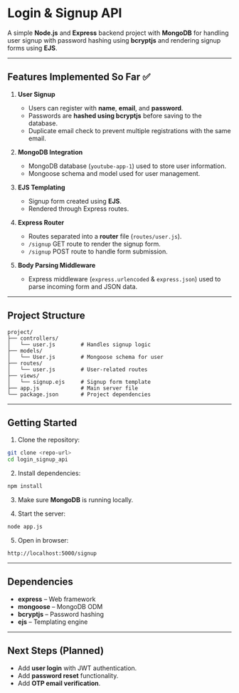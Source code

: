 # Login & Signup API

A simple **Node.js** and **Express** backend project with **MongoDB** for handling user signup with password hashing using **bcryptjs** and rendering signup forms using **EJS**.

---

## Features Implemented So Far ✅

1. **User Signup**

   * Users can register with **name**, **email**, and **password**.
   * Passwords are **hashed using bcryptjs** before saving to the database.
   * Duplicate email check to prevent multiple registrations with the same email.

2. **MongoDB Integration**

   * MongoDB database (`youtube-app-1`) used to store user information.
   * Mongoose schema and model used for user management.

3. **EJS Templating**

   * Signup form created using **EJS**.
   * Rendered through Express routes.

4. **Express Router**

   * Routes separated into a **router** file (`routes/user.js`).
   * `/signup` GET route to render the signup form.
   * `/signup` POST route to handle form submission.

5. **Body Parsing Middleware**

   * Express middleware (`express.urlencoded` & `express.json`) used to parse incoming form and JSON data.


---

## Project Structure

```
project/
├── controllers/
│   └── user.js        # Handles signup logic
├── models/
│   └── User.js        # Mongoose schema for user
├── routes/
│   └── user.js        # User-related routes
├── views/
│   └── signup.ejs     # Signup form template
├── app.js             # Main server file
└── package.json       # Project dependencies
```

---

## Getting Started

1. Clone the repository:

```bash
git clone <repo-url>
cd login_signup_api
```

2. Install dependencies:

```bash
npm install
```

3. Make sure **MongoDB** is running locally.

4. Start the server:

```bash
node app.js
```

5. Open in browser:

```
http://localhost:5000/signup
```

---

## Dependencies

* **express** – Web framework
* **mongoose** – MongoDB ODM
* **bcryptjs** – Password hashing
* **ejs** – Templating engine

---

## Next Steps (Planned)

* Add **user login** with JWT authentication.
* Add **password reset** functionality.
* Add **OTP email verification**.

